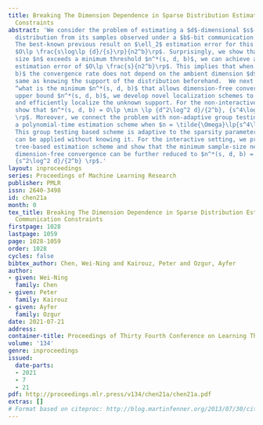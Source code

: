 ```yaml
---
title: Breaking The Dimension Dependence in Sparse Distribution Estimation under Communication
  Constraints
abstract: 'We consider the problem of estimating a $d$-dimensional $s$-sparse discrete
  distribution from its samples observed under a $b$-bit communication constraint.
  The best-known previous result on $\ell_2$ estimation error for this problem is
  $O\lp \frac{s\log\lp {d}/{s}\rp}{n2^b}\rp$. Surprisingly, we show that when sample
  size $n$ exceeds a minimum threshold $n^*(s, d, b)$, we can achieve an $\ell_2$
  estimation error of $O\lp \frac{s}{n2^b}\rp$. This implies that when $n>n^*(s, d,
  b)$ the convergence rate does not depend on the ambient dimension $d$ and is the
  same as knowing the support of the distribution beforehand.  We next ask the question:
  “what is the minimum $n^*(s, d, b)$ that allows dimension-free convergence?”.  To
  upper bound $n^*(s, d, b)$, we develop novel localization schemes to accurately
  and efficiently localize the unknown support. For the non-interactive setting, we
  show that $n^*(s, d, b) = O\lp \min \lp {d^2\log^2 d}/{2^b}, {s^4\log^2 d}/{2^b}\rp
  \rp$. Moreover, we connect the problem with non-adaptive group testing and obtain
  a polynomial-time estimation scheme when $n = \tilde{\Omega}\lp{s^4\log^4 d}/{2^b}\rp$.
  This group testing based scheme is adaptive to the sparsity parameter $s$, and hence
  can be applied without knowing it. For the interactive setting, we propose a novel
  tree-based estimation scheme and show that the minimum sample-size needed to achieve
  dimension-free convergence can be further reduced to $n^*(s, d, b) = \tilde{O}\lp
  {s^2\log^2 d}/{2^b} \rp$.'
layout: inproceedings
series: Proceedings of Machine Learning Research
publisher: PMLR
issn: 2640-3498
id: chen21a
month: 0
tex_title: Breaking The Dimension Dependence in Sparse Distribution Estimation under
  Communication Constraints
firstpage: 1028
lastpage: 1059
page: 1028-1059
order: 1028
cycles: false
bibtex_author: Chen, Wei-Ning and Kairouz, Peter and Ozgur, Ayfer
author:
- given: Wei-Ning
  family: Chen
- given: Peter
  family: Kairouz
- given: Ayfer
  family: Ozgur
date: 2021-07-21
address:
container-title: Proceedings of Thirty Fourth Conference on Learning Theory
volume: '134'
genre: inproceedings
issued:
  date-parts:
  - 2021
  - 7
  - 21
pdf: http://proceedings.mlr.press/v134/chen21a/chen21a.pdf
extras: []
# Format based on citeproc: http://blog.martinfenner.org/2013/07/30/citeproc-yaml-for-bibliographies/
---
```

